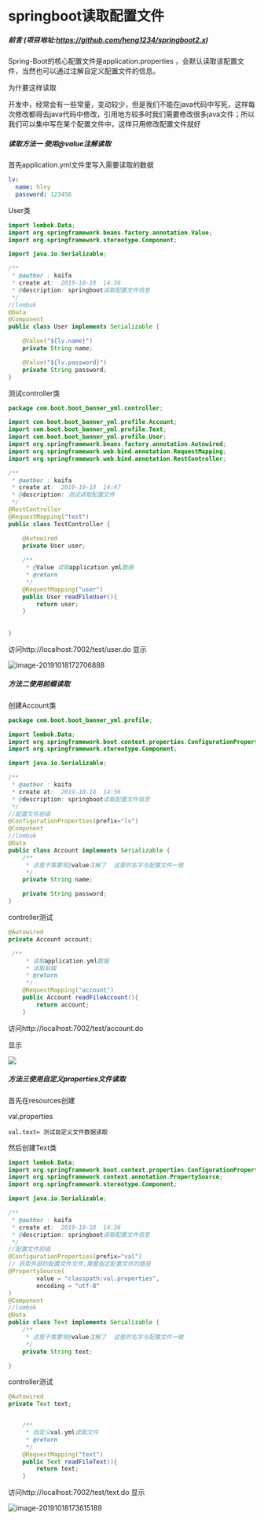 # springboot读取配置文件

##### 前言 (项目地址:https://github.com/heng1234/springboot2.x)

Spring-Boot的核心配置文件是application.properties ，会默认读取该配置文件，当然也可以通过注解自定义配置文件的信息。

为什要这样读取

开发中，经常会有一些常量，变动较少，但是我们不能在java代码中写死，这样每次修改都得去java代码中修改，引用地方较多时我们需要修改很多java文件；所以我们可以集中写在某个配置文件中，这样只用修改配置文件就好


##### 读取方法一 使用@value注解读取

首先application.yml文件里写入需要读取的数据

```yml
lv:
  name: hlvy
  password: 123456
```

User类

```java
import lombok.Data;
import org.springframework.beans.factory.annotation.Value;
import org.springframework.stereotype.Component;

import java.io.Serializable;

/**
 * @author : kaifa
 * create at:  2019-10-18  14:36
 * @description: springboot读取配置文件信息
 */
//lombok
@Data
@Component
public class User implements Serializable {

    @Value("${lv.name}")
    private String name;

    @Value("${lv.password}")
    private String password;
}
```

测试controller类

```java
package com.boot.boot_banner_yml.controller;

import com.boot.boot_banner_yml.profile.Account;
import com.boot.boot_banner_yml.profile.Text;
import com.boot.boot_banner_yml.profile.User;
import org.springframework.beans.factory.annotation.Autowired;
import org.springframework.web.bind.annotation.RequestMapping;
import org.springframework.web.bind.annotation.RestController;

/**
 * @author : kaifa
 * create at:  2019-10-18  14:47
 * @description: 测试读取配置文件
 */
@RestController
@RequestMapping("test")
public class TestController {

    @Autowired
    private User user;
  
    /**
     * @Value 读取application.yml数据
     * @return
     */
    @RequestMapping("user")
    public User readFileUser(){
        return user;
    }
   
    
}
```

访问http://localhost:7002/test/user.do 显示

![image-20191018172706888](pro.assets/image-20191018172706888.png)

##### 方法二使用前缀读取

创建Account类

```java
package com.boot.boot_banner_yml.profile;

import lombok.Data;
import org.springframework.boot.context.properties.ConfigurationProperties;
import org.springframework.stereotype.Component;

import java.io.Serializable;

/**
 * @author : kaifa
 * create at:  2019-10-18  14:36
 * @description: springboot读取配置文件信息
 */
//配置文件前缀
@ConfigurationProperties(prefix="lv")
@Component
//lombok
@Data
public class Account implements Serializable {
    /**
     * 这里不需要写@value注解了  这里的名字与配置文件一致
     */
    private String name;

    private String password;
}
```

controller测试

```java
@Autowired
private Account account;

 /**
     * 读取application.yml数据
     * 读取前缀
     * @return
     */
    @RequestMapping("account")
    public Account readFileAccount(){
        return account;
    }
```

访问http://localhost:7002/test/account.do

显示

![](pro.assets/image-20191018173309981.png)

##### 方法三使用自定义properties文件读取

首先在resources创建

val.properties

```
val.text= 测试自定义文件数据读取
```

然后创建Text类

```java
import lombok.Data;
import org.springframework.boot.context.properties.ConfigurationProperties;
import org.springframework.context.annotation.PropertySource;
import org.springframework.stereotype.Component;

import java.io.Serializable;

/**
 * @author : kaifa
 * create at:  2019-10-18  14:36
 * @description: springboot读取配置文件信息
 */
//配置文件前缀
@ConfigurationProperties(prefix="val")
// 获取外部的配置文件文件,需要指定配置文件的路径
@PropertySource(
        value = "classpath:val.properties",
        encoding = "utf-8"
)
@Component
//lombok
@Data
public class Text implements Serializable {
    /**
     * 这里不需要写@value注解了  这里的名字与配置文件一致
     */
    private String text;

}
```

controller测试

```java
@Autowired
private Text text;


    /**
     * 自定义val.yml读取文件
     * @return
     */
    @RequestMapping("text")
    public Text readFileText(){
        return text;
    }
```

访问http://localhost:7002/test/text.do 显示

![image-20191018173615189](pro.assets/image-20191018173615189.png)

